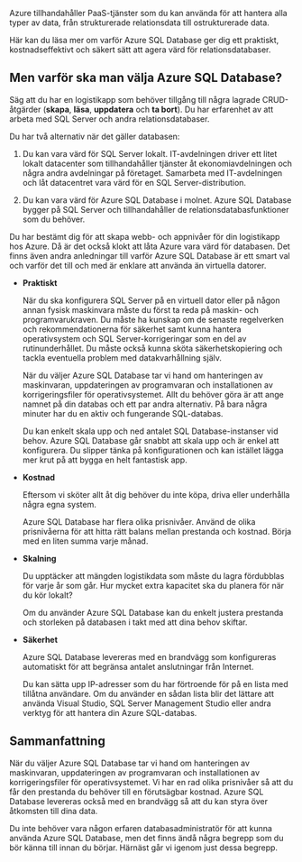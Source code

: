 Azure tillhandahåller PaaS-tjänster som du kan använda för att hantera alla typer av data, från strukturerade relationsdata till ostrukturerade data.

Här kan du läsa mer om varför Azure SQL Database ger dig ett praktiskt, kostnadseffektivt och säkert sätt att agera värd för relationsdatabaser.

## <a name="why-choose-azure-sql-database"></a>Men varför ska man välja Azure SQL Database?

Säg att du har en logistikapp som behöver tillgång till några lagrade CRUD-åtgärder (**skapa**, **läsa**, **uppdatera** och **ta bort**). Du har erfarenhet av att arbeta med SQL Server och andra relationsdatabaser.

Du har två alternativ när det gäller databasen:

1. Du kan vara värd för SQL Server lokalt. IT-avdelningen driver ett litet lokalt datacenter som tillhandahåller tjänster åt ekonomiavdelningen och några andra avdelningar på företaget. Samarbeta med IT-avdelningen och låt datacentret vara värd för en SQL Server-distribution.

1. Du kan vara värd för Azure SQL Database i molnet. Azure SQL Database bygger på SQL Server och tillhandahåller de relationsdatabasfunktioner som du behöver.

Du har bestämt dig för att skapa webb- och appnivåer för din logistikapp hos Azure. Då är det också klokt att låta Azure vara värd för databasen. Det finns även andra anledningar till varför Azure SQL Database är ett smart val och varför det till och med är enklare att använda än virtuella datorer.

- **Praktiskt**

    När du ska konfigurera SQL Server på en virtuell dator eller på någon annan fysisk maskinvara måste du först ta reda på maskin- och programvarukraven. Du måste ha kunskap om de senaste regelverken och rekommendationerna för säkerhet samt kunna hantera operativsystem och SQL Server-korrigeringar som en del av rutinunderhållet. Du måste också kunna sköta säkerhetskopiering och tackla eventuella problem med datakvarhållning själv.

    När du väljer Azure SQL Database tar vi hand om hanteringen av maskinvaran, uppdateringen av programvaran och installationen av korrigeringsfiler för operativsystemet. Allt du behöver göra är att ange namnet på din databas och ett par andra alternativ. På bara några minuter har du en aktiv och fungerande SQL-databas.

    Du kan enkelt skala upp och ned antalet SQL Database-instanser vid behov. Azure SQL Database går snabbt att skala upp och är enkel att konfigurera. Du slipper tänka på konfigurationen och kan istället lägga mer krut på att bygga en helt fantastisk app.

- **Kostnad**

    Eftersom vi sköter allt åt dig behöver du inte köpa, driva eller underhålla några egna system.

    Azure SQL Database har flera olika prisnivåer. Använd de olika prisnivåerna för att hitta rätt balans mellan prestanda och kostnad. Börja med en liten summa varje månad.

- **Skalning**
 
    Du upptäcker att mängden logistikdata som måste du lagra fördubblas för varje år som går. Hur mycket extra kapacitet ska du planera för när du kör lokalt?

    Om du använder Azure SQL Database kan du enkelt justera prestanda och storleken på databasen i takt med att dina behov skiftar.

- **Säkerhet**

    Azure SQL Database levereras med en brandvägg som konfigureras automatiskt för att begränsa antalet anslutningar från Internet.

    Du kan sätta upp IP-adresser som du har förtroende för på en lista med tillåtna användare. Om du använder en sådan lista blir det lättare att använda Visual Studio, SQL Server Management Studio eller andra verktyg för att hantera din Azure SQL-databas.

## <a name="summary"></a>Sammanfattning

När du väljer Azure SQL Database tar vi hand om hanteringen av maskinvaran, uppdateringen av programvaran och installationen av korrigeringsfiler för operativsystemet. Vi har en rad olika prisnivåer så att du får den prestanda du behöver till en förutsägbar kostnad. Azure SQL Database levereras också med en brandvägg så att du kan styra över åtkomsten till dina data.

Du inte behöver vara någon erfaren databasadministratör för att kunna använda Azure SQL Database, men det finns ändå några begrepp som du bör känna till innan du börjar. Härnäst går vi igenom just dessa begrepp.